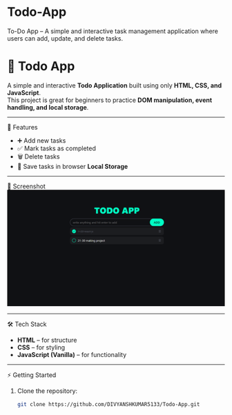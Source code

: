 # Todo-App

To-Do App – A simple and interactive task management application where users can add, update, and delete tasks.
# 📝 Todo App  

A simple and interactive **Todo Application** built using only **HTML, CSS, and JavaScript**.  
This project is great for beginners to practice **DOM manipulation, event handling, and local storage**.  

---

 🚀 Features  
- ➕ Add new tasks  
- ✅ Mark tasks as completed  
- 🗑️ Delete tasks  
- 💾 Save tasks in browser **Local Storage**  

---

 📸 Screenshot  
![Todo App Screenshot](https://github.com/DIVYANSHKUMAR5133/Todo-App/blob/main/screenshots/Screenshot%202025-08-25%20000547.png?raw=true)

---

🛠️ Tech Stack  
- **HTML** – for structure  
- **CSS** – for styling  
- **JavaScript (Vanilla)** – for functionality  

---

⚡ Getting Started  

1. Clone the repository:  
   ```bash
   git clone https://github.com/DIVYANSHKUMAR5133/Todo-App.git

